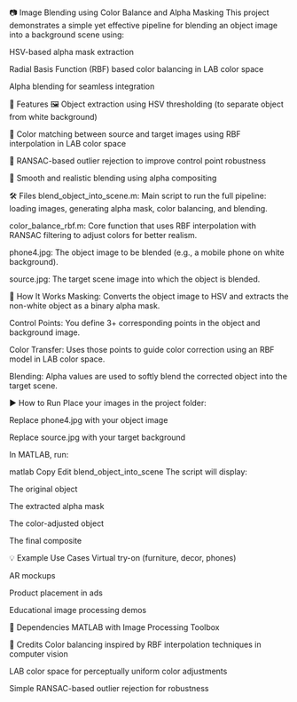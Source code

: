📷 Image Blending using Color Balance and Alpha Masking
This project demonstrates a simple yet effective pipeline for blending an object image into a background scene using:

HSV-based alpha mask extraction

Radial Basis Function (RBF) based color balancing in LAB color space

Alpha blending for seamless integration

🔧 Features
🖼️ Object extraction using HSV thresholding (to separate object from white background)

🎨 Color matching between source and target images using RBF interpolation in LAB color space

🧠 RANSAC-based outlier rejection to improve control point robustness

🔀 Smooth and realistic blending using alpha compositing

🛠️ Files
blend_object_into_scene.m: Main script to run the full pipeline: loading images, generating alpha mask, color balancing, and blending.

color_balance_rbf.m: Core function that uses RBF interpolation with RANSAC filtering to adjust colors for better realism.

phone4.jpg: The object image to be blended (e.g., a mobile phone on white background).

source.jpg: The target scene image into which the object is blended.

📌 How It Works
Masking: Converts the object image to HSV and extracts the non-white object as a binary alpha mask.

Control Points: You define 3+ corresponding points in the object and background image.

Color Transfer: Uses those points to guide color correction using an RBF model in LAB color space.

Blending: Alpha values are used to softly blend the corrected object into the target scene.

▶️ How to Run
Place your images in the project folder:

Replace phone4.jpg with your object image

Replace source.jpg with your target background

In MATLAB, run:

matlab
Copy
Edit
blend_object_into_scene
The script will display:

The original object

The extracted alpha mask

The color-adjusted object

The final composite

💡 Example Use Cases
Virtual try-on (furniture, decor, phones)

AR mockups

Product placement in ads

Educational image processing demos

📁 Dependencies
MATLAB with Image Processing Toolbox

🧠 Credits
Color balancing inspired by RBF interpolation techniques in computer vision

LAB color space for perceptually uniform color adjustments

Simple RANSAC-based outlier rejection for robustness
